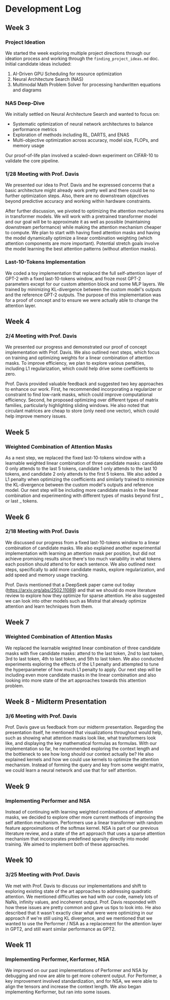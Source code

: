 # Development Log

## Week 3

### Project Ideation

We started the week exploring multiple project directions through our ideation process and working through the `finding_project_ideas.md` doc. Initial candidate ideas included:

1. AI-Driven GPU Scheduling for resource optimization
2. Neural Architecture Search (NAS)
3. Multimodal Math Problem Solver for processing handwritten equations and diagrams

### NAS Deep-Dive

We initially settled on Neural Architecture Search and wanted to focus on:

- Systematic optimization of neural network architectures to balance performance metrics
- Exploration of methods including RL, DARTS, and ENAS
- Multi-objective optimization across accuracy, model size, FLOPs, and memory usage

Our proof-of-life plan involved a scaled-down experiment on CIFAR-10 to validate the core pipeline.

### 1/28 Meeting with Prof. Davis

We presented our idea to Prof. Davis and he expressed concerns that a basic architecture might already work pretty well and there could be no further optimization steps. Also, there are no downstream objectives beyond predictive accuracy and working within hardware constraints.

After further discussion, we pivoted to optimizing the attention mechanisms in transformer models. We will work with a pretrained transformer model and our goal will be to approximate it as well as possible (maintaining downstream performance) while making the attention mechanism cheaper to compute. We plan to start with having fixed attention masks and having the model dynamically optimize a linear combination weighting (which attention components are more important). Potential stretch goals involve the model learning the best attention patterns (without attention masks).

### Last-10-Tokens Implementation

We coded a toy implementation that replaced the full self-attention layer of GPT-2 with a fixed last-10-tokens window, and froze most GPT-2 parameters except for our custom attention block and some MLP layers. We trained by minimizing KL-divergence between the custom model's outputs and the reference GPT-2 outputs. The purpose of this implementation was for a proof of concept and to ensure we were actually able to change the attention layer.

## Week 4

### 2/4 Meeting with Prof. Davis

We presented our progress and demonstrated our proof of concept implementation with Prof. Davis. We also outlined next steps, which focus on training and optimizing weights for a linear combination of attention masks. To improve efficiency, we plan to explore various penalties, including L1 regularization, which could help drive some coefficients to zero.

Prof. Davis provided valuable feedback and suggested two key approaches to enhance our work. First, he recommended incorporating a regularizer or constraint to find low-rank masks, which could improve computational efficiency. Second, he proposed optimizing over different types of matrix families, particularly highlighting sliding windows. He also noted that circulant matrices are cheap to store (only need one vector), which could help improve memory issues.

## Week 5

### Weighted Combination of Attention Masks

As a next step, we replaced the fixed last-10-tokens window with a learnable weighted linear combination of three candidate masks: candidate 0 only attends to the last 5 tokens, candidate 1 only attends to the last 10 tokens, and candidate 2 only attends to the first 5 tokens. We also added a L1 penalty when optimizing the coefficients and similarly trained to minimize the KL-divergence between the custom model's outputs and reference model. Our next step will be including more candidate masks in the linear combination and experimenting with different types of masks beyond first _ or last _ tokens.

## Week 6

### 2/18 Meeting with Prof. Davis

We discussed our progress from a fixed last-10-tokens window to a linear combination of candidate masks. We also explained another experimential implementation with learning an attention mask per position, but did not achieve promising results since there's too much variability in what tokens each position should attend to for each sentence. We also outlined next steps, specifically to add more candidate masks, explore regularization, and add speed and memory usage tracking.

Prof. Davis mentioned that a DeepSeek paper came out today (https://arxiv.org/abs/2502.11089) and that we should do more literature review to explore how they optimize for sparse attention. He also suggested we can look into other models such as Mistral that already optimize attention and learn techniques from them.

## Week 7

### Weighted Combination of Attention Masks

We replaced the learnable weighted linear combination of three candidate masks with five candidate masks: attend to the last token, 2nd to last token, 3rd to last token, 4th to last token, and 5th to last token. We also conducted experiments exploring the effects of the L1 penalty and attempted to tune the hyperparameter of how much L1 penalty to apply. Our next step will be including even more candidate masks in the linear combination and also looking into more state of the art approaches towards this attention problem.

## Week 8 - Midterm Presentation

### 3/6 Meeting with Prof. Davis

Prof. Davis gave us feedback from our midterm presentation. Regarding the presentation itself, he mentioned that visualizations throughout would help, such as showing what attention masks look like, what transformers look like, and displaying the key mathematical formulas as formulas. With our implementation so far, he recommended exploring the context length and the bottleneck to see how long should our context actually be? He also explained kernels and how we could use kernels to optimize the attention mechanism. Instead of forming the query and key from some weight matrix, we could learn a neural network and use that for self attention.

## Week 9

### Implementing Performer and NSA

Instead of continuing with learning weighted combinations of attention masks, we decided to explore other more current methods of improving the self attention mechanism. Performers use a linear transformer with random feature approximations of the softmax kernel. NSA is part of our previous literature review, and a state of the art approach that uses a sparse attention mechanism that incorporates predefined sparsity directly into model training. We aimed to implement both of these approaches.

## Week 10

### 3/25 Meeting with Prof. Davis

We met with Prof. Davis to discuss our implementations and shift to exploring existing state of the art approaches to addressing quadratic attention. We mentioned difficulties we had with our code, namely lots of NaNs, infinity values, and incoherent output. Prof. Davis responded with how these issues are pretty common and gave us tips to look into. He also described that it wasn't exactly clear what were were optimizing in our approach if we're still using KL divergence, and we mentioned that we wanted to use the Performer / NSA as a replacement for the attention layer in GPT2, and still want similar performance as GPT2.

## Week 11

### Implementing Performer, Kerformer, NSA

We improved on our past implementations of Performer and NSA by debugging and now are able to get more coherent output. For Performer, a key improvement involved standardization, and for NSA, we were able to align the tensors and increase the context length. We also began implementing Kerformer, but ran into some issues.
